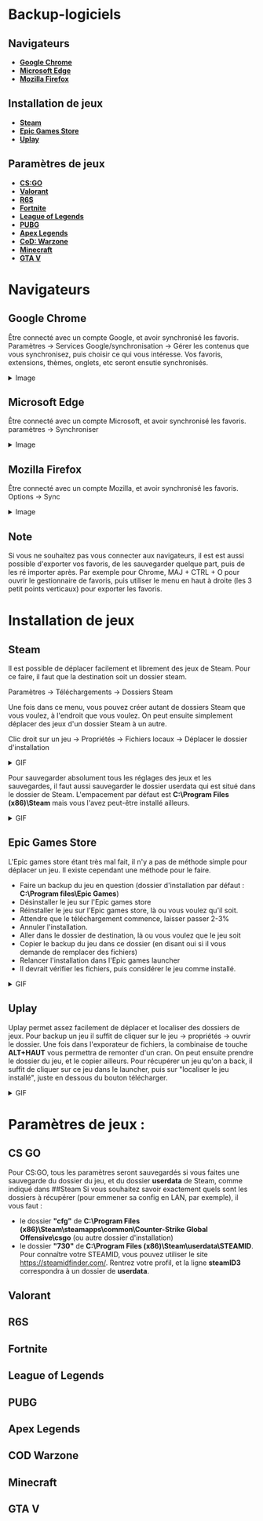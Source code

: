 # Backup-logiciels


## Navigateurs
 - [**Google Chrome**](#google-chrome)
 - [**Microsoft Edge**](#microsoft-edge)
 - [**Mozilla Firefox**](#mozilla-firefox)
## Installation de jeux
 - [**Steam**](#steam)
 - [**Epic Games Store**](#epic-games-store)
 - [**Uplay**](#uplay)
## Paramètres de jeux
 - [**CS:GO**](#cs-go)
 - [**Valorant**](#valorant)
 - [**R6S**](#r6s)
 - [**Fortnite**](#fortnite)
 - [**League of Legends**](#league-of-legends)
 - [**PUBG**](#pubg)
 - [**Apex Legends**](#apex-legends)
 - [**CoD: Warzone**](#cod-warzone)
 - [**Minecraft**](#minecraft)
 - [**GTA V**](#gta-v)

# Navigateurs

## Google Chrome
Être connecté avec un compte Google, et avoir synchronisé les favoris. Paramètres -> Services Google/synchronisation -> Gérer les contenus que vous synchronisez, puis choisir ce qui vous intéresse. Vos favoris, extensions, thèmes, onglets, etc seront ensutie synchronisés.
<details>
  <summary>Image</summary> 
  
  ![sync chrome](https://i.imgur.com/Xu7gh0t.png)
</details>

## Microsoft Edge
Être connecté avec un compte Microsoft, et avoir synchronisé les favoris.
paramètres -> Synchroniser
<details>
  <summary>Image</summary> 
  
![sync edge](https://i.imgur.com/mHULZFB.png)
</details>

## Mozilla Firefox
Être connecté avec un compte Mozilla, et avoir synchronisé les favoris.
Options -> Sync
<details>
  <summary>Image</summary> 
  
![sync firefox](https://i.imgur.com/01w20de.png)
</details>

## Note
Si vous ne souhaitez pas vous connecter aux navigateurs, il est est aussi possible d'exporter vos favoris, de les sauvegarder quelque part, puis de les ré importer après. Par exemple pour Chrome, MAJ + CTRL + O pour ouvrir le gestionnaire de favoris, puis utiliser le menu en haut à droite (les 3 petit points verticaux) pour exporter les favoris.

# Installation de jeux

## Steam
Il est possible de déplacer facilement et librement des jeux de Steam. Pour ce faire, il faut que la destination soit un dossier steam.

Paramètres -> Téléchargements -> Dossiers Steam

Une fois dans ce menu, vous pouvez créer autant de dossiers Steam que vous voulez, à l'endroit que vous voulez.
On peut ensuite simplement déplacer des jeux d'un dossier Steam à un autre.

Clic droit sur un jeu -> Propriétés -> Fichiers locaux -> Déplacer le dossier d'installation
<details>
  <summary>GIF</summary> 
  
![steam déplacer](https://i.imgur.com/j7t6fbL.gif)
</details>

Pour sauvegarder absolument tous les réglages des jeux et les sauvegardes, il faut aussi sauvegarder le dossier userdata qui est situé dans le dossier de Steam.
L'empacement par défaut est **C:\Program Files (x86)\Steam** mais vous l'avez peut-être installé ailleurs.
<details>
  <summary>GIF</summary> 
  
![userdata](https://i.imgur.com/KnLhM1X.gif)
</details>

## Epic Games Store
L'Epic games store étant très mal fait, il n'y a pas de méthode simple pour déplacer un jeu. Il existe cependant une méthode pour le faire.
- Faire un backup du jeu en question (dossier d'installation par défaut : **C:\Program files\Epic Games**)
- Désinstaller le jeu sur l'Epic games store
- Réinstaller le jeu sur l'Epic games store, là ou vous voulez qu'il soit.
- Attendre que le téléchargement commence, laisser passer 2-3%
- Annuler l'installation.
- Aller dans le dossier de destination, là ou vous voulez que le jeu soit
- Copier le backup du jeu dans ce dossier (en disant oui si il vous demande de remplacer des fichiers)
- Relancer l'installation dans l'Epic games launcher
- Il devrait vérifier les fichiers, puis considérer le jeu comme installé.
<details>
  <summary>GIF</summary> 
  
![EGS](https://i.imgur.com/iaOgkDl.gif)
</details>

## Uplay
Uplay permet assez facilement de déplacer et localiser des dossiers de jeux. Pour backup un jeu il suffit de cliquer sur le jeu -> propriétés -> ouvrir le dossier. Une fois dans l'exporateur de fichiers, la combinaise de touche **ALT+HAUT** vous permettra de remonter d'un cran. On peut ensuite prendre le dossier du jeu, et le copier ailleurs.
Pour récupérer un jeu qu'on a back, il suffit de cliquer sur ce jeu dans le launcher, puis sur "localiser le jeu installé", juste en dessous du bouton télécharger.
<details>
  <summary>GIF</summary> 
  
![Imgur](https://github.com/Piwielle/Backup-logiciels/blob/main/9llPPWntqb.gif)
</details>

# Paramètres de jeux : 

## CS GO
Pour CS:GO, tous les paramètres seront sauvegardés si vous faites une sauvegarde du dossier du jeu, et du dossier **userdata** de Steam, comme indiqué dans ##Steam
Si vous souhaitez savoir exactement quels sont les dossiers à récupérer (pour emmener sa config en LAN, par exemple), il vous faut : 
- le dossier **"cfg"** de **C:\Program Files (x86)\Steam\steamapps\common\Counter-Strike Global Offensive\csgo** (ou autre dossier d'installation)
- le dossier **"730"** de **C:\Program Files (x86)\Steam\userdata\STEAMID**. Pour connaître votre STEAMID, vous pouvez utiliser le site https://steamidfinder.com/. Rentrez votre profil, et la ligne **steamID3** correspondra à un dossier de **userdata**.
## Valorant
## R6S
## Fortnite
## League of Legends
## PUBG
## Apex Legends
## COD Warzone
## Minecraft
## GTA V
